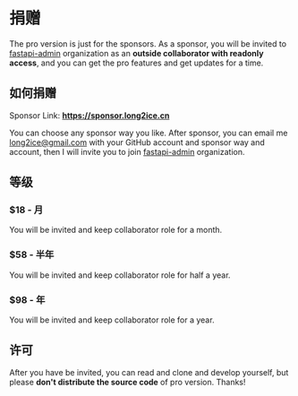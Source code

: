 # 捐赠

The pro version is just for the sponsors. As a sponsor, you will be invited
to [fastapi-admin](https://github.com/fastapi-admin) organization as an **outside collaborator with readonly access**,
and you can get the pro features and get updates for a time.

## 如何捐赠

Sponsor Link: **<https://sponsor.long2ice.cn>**

You can choose any sponsor way you like. After sponsor, you can email me <long2ice@gmail.com> with your GitHub account
and sponsor way and account, then I will invite you to join [fastapi-admin](https://github.com/fastapi-admin)
organization.

## 等级

### $18 - 月

You will be invited and keep collaborator role for a month.

### $58 - 半年

You will be invited and keep collaborator role for half a year.

### $98 - 年

You will be invited and keep collaborator role for a year.

## 许可

After you have be invited, you can read and clone and develop yourself, but please **don't distribute the source code**
of pro version. Thanks!
